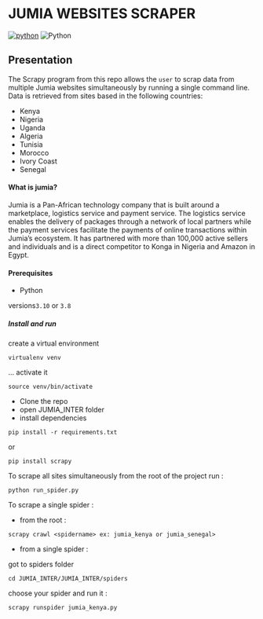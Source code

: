 # JUMIA WEBSITES SCRAPER

[![python](https://img.shields.io/badge/Python-3776AB?style=for-the-badge&logo=python&logoColor=white)](https://img.shields.io/badge/Python-3776AB?style=for-the-badge&logo=python&logoColor=white)
![Python](https://img.shields.io/badge/python-3.10-blue.svg)

## Presentation <br>

The Scrapy program from this repo allows the `user` to scrap data from multiple Jumia websites simultaneously by running a single command line.<br>
Data is retrieved from sites based in the following countries:
- Kenya 
- Nigeria
- Uganda
- Algeria
- Tunisia
- Morocco
- Ivory Coast
- Senegal

#### What is jumia?

Jumia is a Pan-African technology company that is built around a marketplace, logistics service and payment service. The logistics service enables the delivery of packages through a network of local partners while the payment services facilitate the payments of online transactions within Jumia’s ecosystem. It has partnered with more than 100,000 active sellers and individuals and is a direct competitor to Konga in Nigeria and Amazon in Egypt.


#### Prerequisites

- Python

versions`3.10` or `3.8`

##### Install and run

create a virtual environment

```shell
virtualenv venv
```

... activate it

```shell
source venv/bin/activate
```

- Clone the repo
- open JUMIA_INTER folder
- install dependencies 

```shell
pip install -r requirements.txt 
```
or 

```shell
pip install scrapy
```

To scrape all sites simultaneously from the root of the project run :

```shell
python run_spider.py
```

To scrape a single spider :

- from the root :

```shell
scrapy crawl <spidername> ex: jumia_kenya or jumia_senegal>
```

- from a single spider :

got to spiders folder

```shell
cd JUMIA_INTER/JUMIA_INTER/spiders
```
choose your spider and run it :

```shell
scrapy runspider jumia_kenya.py 
``` 











